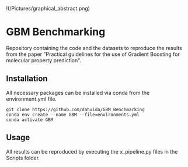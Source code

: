 !(/Pictures/graphical_abstract.png)

# GBM Benchmarking  
Repository containing the code and the datasets to reproduce the results from the paper "Practical guidelines for the use of Gradient Boosting for molecular property prediction".  
  
## Installation  
All necessary packages can be installed via conda from the environment.yml file.  
```
git clone https://github.com/dahvida/GBM_Benchmarking
conda env create --name GBM --file=environments.yml
conda activate GBM
```

## Usage
All results can be reproduced by executing the x_pipeline.py files in the Scripts folder.


